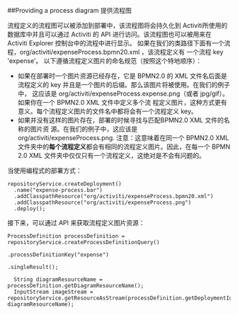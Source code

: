 ##Providing a process diagram 提供流程图

流程定义的流程图可以被添加到部署中，该流程图将会持久化到 Activiti所使用的数据库中并且可以通过 Activiti 的 API 进行访问。该流程图也可以被用来在 Activiti Explorer 控制台中的流程中进行显示。
如果在我们的类路径下面有一个流程，org/activiti/expenseProcess.bpmn20.xml ，该流程定义有
一个流程 key 'expense'。 以下遵循流程定义图片的命名规范（按照这个特地顺序）：

* 如果在部署时一个图片资源已经存在，它是 BPMN2.0 的 XML 文件名后面是流程定义的 key 并且是一个图片的后缀。那么该图片将被使用。在我们的例子中， 这应该是 org/activiti/expenseProcess.expense.png（或者 jpg/gif）。如果你在一个 BPMN2.0 XML 文件中定义多个流
程定义图片，这种方式更有意义。每个流程定义图片的文件名中都将会有一个流程定义 key。
* 如果并没有这样的图片存在，部署的时候寻找与匹配BPMN2.0 XML 文件的名称的图片资
源。在我们的例子中，这应该是 org/activiti/expenseProcess.png. 注意：这意味着在同一个 BPMN2.0 XML 文件夹中的**每个流程定义**都会有相同的流程定义图片。因此，在每一个 BPMN 2.0 XML 文件夹中仅仅只有一个流程定义，这绝对是不会有问题的。

当使用编程式的部署方式：
	
	repositoryService.createDeployment()
	  .name("expense-process.bar")
	  .addClasspathResource("org/activiti/expenseProcess.bpmn20.xml")
	  .addClasspathResource("org/activiti/expenseProcess.png")
	  .deploy();

接下来，可以通过 API 来获取流程定义图片资源：

	ProcessDefinition processDefinition = repositoryService.createProcessDefinitionQuery()
	                                                         .processDefinitionKey("expense")
	                                                         .singleResult();
	  
	  String diagramResourceName = processDefinition.getDiagramResourceName();
	  InputStream imageStream = repositoryService.getResourceAsStream(processDefinition.getDeploymentId(), diagramResourceName);
       